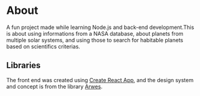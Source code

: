 # About

A fun project made while learning Node.js and back-end development.This is about using informations from a NASA database, about planets from multiple solar systems, and using those to search for habitable planets based on scientifics criterias.

## Libraries

The front end was created using [Create React App](https://github.com/facebook/create-react-app), and the design system and concept is from the library [Arwes](https://github.com/arwes/arwes).
